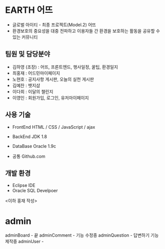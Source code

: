 # EARTH 어뜨
  - 글로벌 아이티 - 최종 프로젝트(Model.2) 어뜨
  - 환경보호의 중요성을 대중 전파하고 이용자들 간 환경을 보호하는 활동을 공유할 수 있는 커뮤니티
  
## 팀원 및 담당분야
  - 김하영 (조장) : 어뜨, 프론트엔드, 행사일정, 꿀팁, 환경일지 
  - 최홍재 : 어드민마이페이지
  - 노현호 : 공지사항 게시판, 오늘의 실천 게시판
  - 김예찬 : 뱃지샵
  - 이다희 : 이달의 챌린지
  - 이영인 : 회원가입, 로그인, 유저마이페이지

## 사용 기술
  - FrontEnd
    HTML / CSS / JavaScript / ajax
    
  - BackEnd
    JDK 1.8
    
  - DataBase
    Oracle 1.9c
    
  - 공통
    Github.com
   
## 개발 환경
  - Eclipse IDE
  - Oracle SQL Develpoer
  
  
<이하 홍재 작성>
# admin
adminBoard - 끝
adminComment - 기능 수정중
adminQuestion - 답변하기 기능 제작중
adminUser - 
